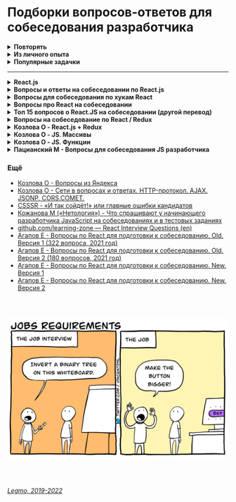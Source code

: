 <h1>Подборки вопросов-ответов для собеседования разработчика</h1>

[//]: # (Повторять)
<details><summary><b>Повторять</b></summary><p>

***

[//]: # (JS)
<details><summary><b>JS</b></summary><p>

- [Повторное введение в JS](https://developer.mozilla.org/ru/docs/Web/JavaScript/A_re-introduction_to_JavaScript)
- [Legmo - JS](../JS/JS.md)

- [Что нового в последних 3 версиях JS](../JS/JS.md)
- [Оператор нулевого слияния (??)](https://learn.javascript.ru/nullish-coalescing-operator)
- [Логические операторы присваивания(`&&=`, `||=`, `??=`)]()
- [Опциональная цепочка `?.`](https://learn.javascript.ru/optional-chaining)
- [Дестурктурирующее присваивание](https://learn.javascript.ru/destructuring-assignment)
- [Остаточные параметры и оператор расширения](https://learn.javascript.ru/rest-parameters-spread-operator)
- [Параметры функции по умолчанию](https://tproger.ru/translations/javascript-cheatsheet/#fnctdefparam)
- Типы в JS (string, number, object...)
- [Шаблонные строки (шаблонные литералы). Теговые шаблоны](https://tproger.ru/translations/javascript-cheatsheet/#tmpltltrls)
- [Приведение типов](https://doka.guide/js/typecasting/#preobrazovanie-tipov)
- Что является объектом в JS?
- Различия Undefined и Null
- Передача по значению / по ссылке
- Методы примитивов
  - [Общие вопросы](https://learn.javascript.ru/primitives-methods)
  - [String](https://developer.mozilla.org/ru/docs/Web/JavaScript/Reference/Global_Objects/String#methods)
  - [Number](https://developer.mozilla.org/ru/docs/Web/JavaScript/Reference/Global_Objects/Number#methods)
  - [BigInt](https://developer.mozilla.org/ru/docs/Web/JavaScript/Reference/Global_Objects/BigInt#%D1%81%D1%82%D0%B0%D1%82%D0%B8%D1%87%D0%B5%D1%81%D0%BA%D0%B8%D0%B5_%D0%BC%D0%B5%D1%82%D0%BE%D0%B4%D1%8B)
  - [Boolean](https://developer.mozilla.org/ru/docs/Web/JavaScript/Reference/Global_Objects/Boolean#methods)
  - [Symbol](https://developer.mozilla.org/ru/docs/Web/JavaScript/Reference/Global_Objects/Symbol)
- Методы объектов
  - keys() - возвращает ключи объекта.
  - values() - возвращает значения объекта.
  - create() - создать новый объект из существующего.
  - freeze() - «замораживает» объект. Предотваращает изменения свойств и т.д.
  - seal() - предотвращает добавление новых свойств, но позволяет изменять существующие.
  - assign() - копирование свойств объекта в другой объект.
  - entries() - создает вложенный массив пар «ключ-значение» объекта
  - getPrototypeOf() - получения внутреннего скрытого [[Prototype]] объекта, также доступного через свойство __proto__
    .
  - ... там ещё много. Изучать
  - что-то добавили в последние несколько лет
  -
  - [Некоторые методы объектов](https://techrocks.ru/2021/10/27/40-javascript-methods-you-should-know/#object)
- Методы массивов
  - push(...items) – добавляет элементы в конец,
  - pop() – извлекает элемент из конца,
  - shift() – извлекает элемент из начала,
  - unshift(...items) – добавляет элементы в начало.
  - [splice](https://learn.javascript.ru/array-methods#splice) - добавлять, удалять и заменять элементы.
  - [slice](https://learn.javascript.ru/array-methods#slice) - создаёт новый массив и копирует в него нужные эл-ты
  - [concat](https://learn.javascript.ru/array-methods#concat) - создаёт новый массив и копирует в него данные из
    старых
  - [forEach](https://learn.javascript.ru/array-methods#perebor-foreach) - перебор
  - [indexOf/lastIndexOf и includes](https://learn.javascript.ru/array-methods#indexof-lastindexof-i-includes) - поиск
    в массиве
  - [find и findIndex](https://learn.javascript.ru/array-methods#find-i-findindex) - поиск
  - [filter](https://learn.javascript.ru/array-methods#filter) - поиск
  - [map](https://learn.javascript.ru/array-methods#map) - преобразование
  - [sort(fn)](https://learn.javascript.ru/array-methods#sort-fn) - сортировка «на месте»
  - [reverse](https://learn.javascript.ru/array-methods#reverse) - смена порядка элементов на обратный
  - [split и join](https://learn.javascript.ru/array-methods#split-i-join) - разбивка/объединение
  - [reduce/reduceRight]()
  - [Array.isArray](https://learn.javascript.ru/array-methods#array-isarray) - отличить массив от объекта
  -
  - НОВЫЕ
  - `findLast()` и `findLastIndex()` — поиск в массивах «с конца
  - `at()` — обращаться к массивам с конца. И строкам тоже
  - `flat()` и `flatMap()` — рекурсивно сгладить массивы до заданной глубины и вернуть новый массив. Т.е. многомерный
    массив сделать одномерным.
  -
  - [ШПАРГАЛКА](https://learn.javascript.ru/array-methods#itogo)
  - [Habr - 15 методов работы с массивами в JavaScript, которые необходимо знать в 2020 году](https://habr.com/ru/company/plarium/blog/483958/)
  -
  - Чаще всего спрашивают
    - Метод [map](https://learn.javascript.ru/array-methods#map) - преобразование
    - Метод [filter](https://learn.javascript.ru/array-methods#filter)
    - Метод [reduce](https://learn.javascript.ru/array-methods#reduce-reduceright)
- Мутирующие / не мутирующие методы (особенной у массивов)
- [Use strict](https://learn.javascript.ru/strict-mode)
- [Работа JS-движка](../JS/JS.md)
  - Event Loop,
  - стэк,
  - очередь задач,
  - микро/макро задачи,
  - веб-воркеры,
  - SetInterval
  - Promises,
  - web API...
  - Асинхронность и однопоточность JS - что это значит и чем обусловлено.
- [Сборщик мусора](https://learn.javascript.ru/garbage-collection)
- [Асинхронная итерация](https://learn.javascript.ru/async-iterators-generators)
- [Цикл for-await-of](https://learn.javascript.ru/async-await)
- Как работает ключевое слово this?
  - https://learn.javascript.ru/object-methods
  - https://learn.javascript.ru/bind
  - https://learn.javascript.ru/call-apply-decorators
  - https://learn.javascript.ru/arrow-functions
- Bind, контекст, this
  - https://habr.com/ru/company/ruvds/blog/455527/
  - https://learn.javascript.ru/bind
  - https://learn.javascript.ru/object-methods
  - https://learn.javascript.ru/call-apply
  - https://habr.com/ru/company/ruvds/blog/419371/
- [Как работают метод bind()?](https://learn.javascript.ru/bind)
- [Как работают методы apply() и call()](https://learn.javascript.ru/call-apply-decorators)
- [Атрибуты async и defer у тега script](https://learn.javascript.ru/script-async-defer)
- [Лексическое всплытие](https://learn.javascript.ru/bubbling-and-capturing)
- [Function Declaration / Function Expression](https://learn.javascript.ru/function-expressions) (`function sayHi(){}`
  / `let sayHi = function(){}`)
- [Замыкания](https://learn.javascript.ru/closure)
- [Стрелочные функции](https://learn.javascript.ru/arrow-functions-basics)
  и [ещё они же](https://learn.javascript.ru/arrow-functions)
- [Promise, Async/Await](https://learn.javascript.ru/async)
- [Ver, Let, Const](https://learn.javascript.ru/var)
- [Рекурсия](https://learn.javascript.ru/recursion)
  и [ещё](https://code.tutsplus.com/ru/tutorials/understanding-recursion-with-javascript--cms-30346)
- [Прототипы](https://learn.javascript.ru/prototypes)
- [Декораторы](https://learn.javascript.ru/call-apply-decorators)
- [Деструктурирующее присваивание](https://learn.javascript.ru/destructuring-assignment)
- Классы
  - [Базовые вопросы](https://learn.javascript.ru/classes)
  - [Ключевые слова extends и super](https://tproger.ru/translations/javascript-cheatsheet/#extendsuperkwrds)
  - [Публичные поля классов](https://developer.mozilla.org/ru/docs/Web/JavaScript/Reference/Classes/Public_class_fields#публичные_поля_экземпляра)
  - ...
- [Fetch](https://learn.javascript.ru/network) - метод реализации асинхронных запросов в нативном JS. Предоставляется
  Fetch API
- [XMLHttpRequest](https://learn.javascript.ru/xmlhttprequest) и как его отменить. Современный аналог — fetch
- Стуркутры [Map и Set](https://learn.javascript.ru/map-set)
  , [WeakMap и WeakSet](https://learn.javascript.ru/weakmap-weakset)
- Ещё про нативный Javascript любят поговорить: как на нативном Javascript обратиться к элементам DOM-страницы? А к
  конкретному? А по тегам?

<br></p>
</details> 

[//]: # (React)
<details><summary><b>React</b></summary><p>

- [Legmo - React](/Pages/JS/React.md)

- [Side-эффекты](/Pages/Programming/Programming.md)
- [HOC](/Pages/JS/React.md)
- [Reselect (YouTube)](https://youtu.be/_jyrQh0ZdTA) - библиотека для создания мемоизированных селекторов
- [Хуки](/Pages/JS/React.md)
- [WebDev - #9 Фрагменты и стили (Fragments & CSS) (YouTube)](https://youtu.be/Z0S4wcyzLZc)[](http://savefrom.net/?url=https%3A%2F%2Fyoutu.be%2FZ0S4wcyzLZc&utm_source=ff&utm_medium=extensions&utm_campaign=link_modifier "Получи прямую ссылку")
- [IT-Kamasutra - 100 (YouTube)](https://youtu.be/0AohM_oOjBc)
- Хуки
  - [WebDev - #2 React Hooks A Complete Introduction (Полное введение в Хуки) (YouTube)](https://youtu.be/X6j7Y7tp3_c)[](http://savefrom.net/?url=https%3A%2F%2Fyoutu.be%2FX6j7Y7tp3_c&utm_source=ff&utm_medium=extensions&utm_campaign=link_modifier "Получи прямую ссылку")
  - [WebDev - #3 React 16.8 Hooks RELEASE! (Реакт Хуки. Официальный релиз) (YouTube)](https://youtu.be/19EmLE2mZ1Q)[](http://savefrom.net/?url=https%3A%2F%2Fyoutu.be%2F19EmLE2mZ1Q&utm_source=ff&utm_medium=extensions&utm_campaign=link_modifier "
    Получи прямую ссылку"
  - https://ru.reactjs.org/docs/hooks-state.html
  - https://ru.reactjs.org/docs/hooks-effect.html
  - [Должен ли я использовать connect или хуки для react redux и который имеет лучшую производительность?](https://translated.turbopages.org/proxy_u/en-ru.ru.b0899dbb-62fa5bee-806cf6a7-74722d776562/https/stackoverflow.com/questions/66527982/should-i-use-connect-or-hooks-for-react-redux-and-which-has-better-performance)
  - [От Редакса к хукам?](https://bespoyasov.ru/blog/you-might-not-need-redux-now/)
  - [Стоит ли использовать Redux с React Hooks](https://amorgunov.com/posts/2020-04-12-use-redux-with-react-hooks/)
  - [Смогут ли React-хуки заменить Redux](https://css-live.ru/articles/smogut-li-react-xuki-zamenit-redux.html)
  - [useEffect(fn, []) это не новый componentDidMount()](https://stasonmars.ru/javascript/useeffect-eto-ne-novyi-componentdidmount/)
- Методы жизненного цикла
  - [WebDev - #11 Методы жизненного цикла (Lifecycle methods) (YouTube)](https://youtu.be/O8f6aXqpGHw)
  - componentShouldUpdate
- Оптимизация React
- Современные практики - 2020, 2021, 2022
- Классовые компоненты
- Ref
- [HOC](https://github.com/Legmo/notes/blob/master/Pages/JS/React.md)
- Child
- Connect и то как он прокидывает props
- Render props
- Читать документацию React (прочесть трижды)
- [«Запашки» кода React-компонентов ](https://css-live.ru/javascript/zapashki-koda-react-komponentov.html#jsx-returns)
- https://it-shpora.pp.ua
- Вёрстка
  - CSS для React - модули
  - CSS для React - CSS in JS
  - CSS для React - прочее
  - [Sass - какие для вас главные преимущества](/Pages/WebDeveloping/HtmlCssQuestions.md)
  - BEM

<br></p>
</details> 

[//]: # (Redux)
<details><summary><b>Redux</b></summary><p>

- [Legmo - Redux](/Pages/JS/Redux.md)
- Что такое Redux?
- Зачем нужен?
- Flux-архитектура
- Нормализация данных применительно к проектированию Redux state
- `State` (состояние) — объект хранящий актуальное состояние системы.
- `Store` (хранилище) — объект, хранящий `state` и методы для работы с ним.
- `Dispatch` (отправка) — один из методов `store`. Объединяет все методы для правки `state`.
- `Actions` — объекты которые мы из UI (React) передаем в метод `dispatch()`.
- `Type` и `Payload` — параметры объекта `action`
- `ActionCreators()` — функции, создают объект `Action`. Принимают данные-payload нужные для правки `state`, и
  возвращают объект `action` (с нужным type и payload).
- `Reducers()` — функции внутри `dispatch()`. Отвечают за правку опр. части `state`. Принимают `action` и `state`,
  возвращают новый `state`
- `Thunk()` — функция, делает какой-то асинхронный код и умеет  `dispatch(actions)` . Нужна для асинхронных запросов.
- `ThunkCreator()` — функция-обёртка `thunk()`. Нужна чтоб передать в `thunk()` данные-payload для правки `state` .
- `Saga()` — альтернатива `thunk`. Тоже библиотека. Сложнее, более продвинутая
- `Middleware()` — функция-обёртка `dispatch()`. Нужна чтоб выполнить асинхронный код между отправкой из UI
  и `dispatch()`
- `Selectors` - Функция, принимает весь стэйт целиком, достаёт и обрабатывает какие-то данные и передаёт их
  в `mapStateToPros` (и дальше в UI). Архитектурный слой, занимается получением, комбинированием и преобразованием
  данных.
- `Reselect` - библиотека для оптимизации работы селекторов
- `React-Redux` - что это, зачем?
- `Redux Toolkit` - что это, зачем?
- `Connect` - API react-redux, для создания компонентов-контейнеров, которые подключены к хранилищу Redux.
- `mapStateToProps`
- `mapDispatchToProps`
- `Provider` - компонент из react-redux, оборачивается вокруг корневой компоненты (<App>). Позволяет передавать store
  всем потомкам - теперь у connect() есть доступ к store
- `Compose` - функция, предоставляется Redux. Объединить несколько последовательных вызовов функций. Полезно в ситуации
  конвейера.
- `Быстродействие и оптимизация Redux`
- `AJAX и асинхронные операции`  - варианты реализации
  - Запрос внутри actionCreator
  - Middlewares
  - Redux-thunk
  - Redux saga
  - Хуки

<br></p>
</details> 

[//]: # (TypeScript)
<details><summary><b>TypeScript</b></summary><p>

- [Legmo - TypeScript](/Pages/JS/TypeScript.md) (ДОРАБОТАТЬ)
- Основные отличия TS и JS
- Транспиляция
- Утиная типизация
- Типы
- Объекты
- Массивы
- Кортежи
- Enum
- Классы
- Наследование (реализовано на классах)
- Пространства имён, модули, barrel-файлы
- Интерфейсы
- ! Дженерики. **Что такое генерификация? Как она работает? Как дженерики транспилируются в JS?**
- ! Декораторы - классов, свойств, методов, аксессоров (геттеров/сеттеров). Фабрика декораторов
- Типизация функций
- Утилиты (Utility Types)
- ! Деструктуризация - как реализована
- ! Event loop - как реализован
- ! Сборщик мусора - как

<br></p>
</details> 

[//]: # (ООП)
<details><summary><b>ООП</b></summary><p>

- [ООП - Основные понятия](/Pages/Programming/Programming.md)
  - Класс
  - Объект
  - Свойства
  - Методы
  - Геттеры/сеттеры
- [ООП - Базовые принципы](/Pages/Programming/Programming.md)
  - хороший эффект производит знание трех слов: инкапсуляция, наследование, полиморфизм
  - **Наследование** - механизм описания новых классов на основе родительского.
  - Абстракция
  - Инкапсуляция - ограничение доступа к данным и возможностям их изменения. Св-во системы, позволяет объединить в
    классе данные и методы для работы с ними.
  - Полиморфизм - возможность работать с несколькими типами так, будто это один и тот же тип. Cв-во системы,
    позволяет использовать объекты с одинаковым интерфейсом, не зная о типе и внутр. стр-ре объекта.
- [ООП - Паттерны. 23 шаблона](/Pages/Programming/Pattern.md)
- [ООП - Принципы SOLID](/Pages/Programming/Programming.md)
  - `Single Responsibility Principle` — Принцип единой ответственности
  - `Open-Closed Principle` — Принцип открытости-закрытости
  - `Liskov Substitution Principle` — Принцип подстановки Барбары Лисков
  - `Interface Segregation Principle` — Принцип разделения интерфейса
  - `Dependency Inversion Principle` — Принцип инверсии зависимостей

<br></p>
</details> 

[//]: # (Тестирование)
<details><summary><b>Тестирование</b></summary><p>

- [Legmo - Тестирование](/Pages/Programming/Testing.md)
- Зачем вообще тестировать?
- TDD / BDD
- Jest - среда запуска тестов JavaScript, фреймворк
- React Testing Library - библиотека для тестирования React.
- Enzime - библиотека для тестирования React.
- Unit-тестирование
- Snapshot тестирование
- Компонентное/Модульное тестирование
- Тест на «запах дыма»
- Интеграционный тест
- Функциональный тест
- Сквозное тестирование
- Приемочный тест
- Тест производительности
-

<br></p>
</details> 

[//]: # (Оптимизации web-страниц)
<details><summary><b>Оптимизации web-страниц</b></summary><p>

- [Legmo - Оптимизации web-страниц](/Pages/Programming/Programming.md) (ДОРАБОТАТЬ)
- JS - эффективно использовать память
- JS - избегать использования setTimeout() и setInterval() для обновления внешнего вида элементов страниц.
- JS - переносить длительные вычисления в [`веб-воркеры`](/Pages/WebDeveloping/Browser.md).
- JS - для изменений в DOM использовать микро-задачи, разбитые на N кадров.
- CSS - уменьшить сложность CSS селекторов.
- CSS - Уменьшите число элементов, для которых вычисляем стили. Лучше менять стиль N элементов, а не всю стр.
- Стараться не менять этих свойств: ширина, высота, позиция элемента (геометр. характеристики) — они требуют
  изменения макета.
- Использовать flexbox - эта модель создания макета работает быстрее
- Избегайте периодического изменение параметров элементов и их последующего считывания. Т.е. меняю стиль элемента (
  например, динамически добавляю CSS-класс), а потом считываю его параметры (вроде offsetHeight или offsetWidth) из
  предыдущего кадра => браузеру надо применить изменения стиля, создать макет и возвратить нужные данные.
- Избегать анимации свойств элементов, которые вменяют макета страницы (например width и height)

+

- в первую очередь загружать критические запросы (html,css, шрифты...). Т.е. управлять приоритетом загрузки
  статического контента. Например через `<link rel="preload">`
- Использование CSS-спрайтов
- Уменьшите количество HTTP-запросов. Используйте поддомены для параллельного скачивания
- Оптимизация изображений - формат, размер, вектор, CSS-графика...
- Оптимизировать количество шрифтов
- JS - избегать лишних зависимостей
- Используйте CDN для загрузки популярных JavaScript библиотек
- минимизация CSS & JS
- Разделение кода (code splitting) - ленивая загрузка, динамический импорт... Подгружать не самые важные вещи только
  когда они понадобятся
- кэширование - на стороне сервера, на стороне клиента ( HTTP-заголовок Expires )

<br></p>
</details> 

[//]: # (Оптимизация работы браузера)
<details><summary><b>Оптимизация работы браузера</b></summary><p>

- [Legmo - Browser. Оптимизация работы браузера](../WebDeveloping/Browser.md)
- "Дорогие" операции работы с DOM. `Relayout` / `Repaint`
- "Дорогие" операции чтения (getComputedStyle() и т.д.)
- Схема работы:
  - Получение ресурсов (`Fetching`)
  - Парсинг (`Parsing`)
  - Построение `DOM` (Document Object Model)
  - Построение `CSSOM` (CSS Object Model). Блокирует выполнение JS
  - Встретились блокирующие элементы (скрипты и т.д.) - приостановка обработки до их загрузки.
  - `Render Tree` - объединяет DOM и CSSOM в общее дерево рендеринга. Туда попадают только видимые элементы.
  - `Layout` - вычисление позиции и размеров элементов. Последующие повторные операции можно называть `Reflow`.
    - в основном потоке браузера — там же где исполняется JS. Тяжелый JS-код блокирует Reflow => нет интерактивности
      страницы.
    - `Глобальный Layout` — просчёт всего дерева
    - `Инкрементальный Layout` — просчёт только части дерева.
  - `Paint` - отрисовка. Последующие повторные операции - `Repaint` .
  - Композитинг (`Compositing`) — разделение содержимого стр. на «слои», которые браузер будет перерисовывать.
    - Происходит в отдельном потоке — вычисления в JS никак не влияют на него
  - `Reflow` (`Relayout`, `Layout`) и `Repaint` - перестановка и перерисовка

**Рекомендации по оптимизации**

- Обращаться к DOM как можно реже.
  - Если обратился — сохрани элемент в переменной, чтоб не искать повторно
- Минимизируйте перерисовку (`Repaint`) и перестановку (`Reflow`).
  - Изменения компоновки и геометрии, требуют Reflow и Repaint:
    - Добавляются или удаляются визуальные элементы DOM
    - Элемент меняет положение
    - Элементы меняют размер (из-за полей, отступов, толщины границы, ширины, высоты и т. Д.)
    - Изменения содержимого, например, изменения текста или изображения заменены на другой размер
    - Отрисовка начальной страницы
    - Размер окна браузера изменен
  - Объединить несколько изменений DOM и изменений стиля в один пакет и применить их все сразу.
- Минимизировать количество запросов информации о макете:
  - `offset`: offsetTop, offsetLeft, offsetWidth, offsetHeight
  - `scroll`: scrollTop, scrollLeft, scrollWidth, scrollHeight
  - `client`: clientTop, clientLeft, clientWidth, clientHeight
  - `getComputedStyle()`
  - В процессе смены стиля лучше не использовать ни один из вышеперечисленных атрибутов.
  - Если запросил — назначь ее локальной переменной, и потом бери оттуда.
  - Иначе нарушается внутренняя оптимизация — очередь `Reflow`
- Уменьшить количество `агентов событий`
  - Когда на странице много элементов, и каждый из них привязан к одному или нескольким событиям (например, `onclick`)

<br></p>
</details> 

**Прочие вопросы**
- [Чистые функции](/Pages/Programming/Programming.md)
- [Термины](/Pages/Programming/Programming.md)
  - инкапсуляция
  - **идемпотентность** - сколько раз не вызовем операцию, всегда получаем тот же результат
  - **детерминированность** - результат однозначно определяется исходными данными.
  - иммутабельность,
  - декоратор,
  - дебаунс,
  - тротлинг,
  - мемоизация - reselect. Используется селектор с мемоизацией. Выполняем вычисления только если в соотв. части
    дерева state произошли изменения.
- [GIT](/Pages/_Other/GIT.md)
  - Rebase
  - Squash
  - GIT flow
- [REST API](/Pages/WebDeveloping/REST.md)
  - методы - out, post, get, delete...
  - Что можно отправлять
  - типа параметров и т.д.
  - Диапазоны http-кодов
- [GraphQL](/Pages/WebDeveloping/GraphQL.md)
- [MVC](/Pages/Programming/Programming.md)
  - Общее
  - Приложение к веб
  - Приложение к React- [Акронимы принципов программирования](/Pages/Programming/Programming.md)
  - `DRY`,
  - `KISS`,
  - `YAGNI`,
  - `SOLID`
- [Парадигмы программирования](/Pages/Programming/Programming.md)
  - Императивное
    - ООП
    - Процедурное
  - Декларативное
    - Функциональное
    - Логическое
  - Прочие
    - Реактивное - ориентированное на потоки данных и распространение изменений. Можно реализовать в **ООП**, в **чистом
      императивном** стиле и т.д. Естественнее всего реализуется в **функциональном**
    - Структурное
    - Модульное
    - Обобщённое
    - всякие экзотические - автоматное, аппликативное, аспект/агент/компонент-ориентированное.
- Алгоритмы
  - читать в целом
  - [Алгоритмическая сложность](https://tproger.ru/translations/algorithms-and-data-structures)
  - [Сортировки. Пузырьковая сортировка/фильтрация](https://tproger.ru/translations/sorting-for-beginners)
  - [Бинарное дерево](https://tproger.ru/translations/binary-search-tree-for-beginners)
- [WebSocket](https://learn.javascript.ru/websocket) и [ещё](/Pages/WebDeveloping/Ajax.md)
  - протокол связи поверх TCP. Для обмена данными между браузером и сервером через постоянное соединение.
- [Микросервисная архитектура](/Pages/WebDeveloping/Microservices.md)
- [СI/CD - Continuous Integration, Continuous Delivery, Continuous Deployment](/Pages/Programming/CI-CD.md)
- Отслеживание изменений в фреймворке
  - центральный вопрос для современных фреймворков.
  - как фреймворк понимает, что что-то изменилось и необходимо применить новые изменения к DOM?

<br></p>
</details> 

[//]: # (Из личного опыта)
<details><summary><b>Из личного опыта</b></summary><p>

- Замыкания
- Работа JS-движка - Event Loop, стэк, очередь задач, микро/макро задачи, веб-воркеры, SetInterval/Promises, web API...
- Асинхронность и однопоточность JS - что это значит и чем обусловлено.
- **Как JS распределяет память, как парсится и выполняется код.**
- Promises, Async/Await, атрибуты async и defer у тега script
- Передача "по значению" и "по ссылке"
- **Лексическое всплытие**
- **Алгоритмическая сложность**
- **Теория нормализации данных** (применительно к проектированию Redux state)
- Работа DOM браузера: "дорогие" операции. Relayout / repaint
- Работа DOM браузера: "дорогие" операции чтения (get.computer.style и т.д.)
- Отслеживание изменений в фреймворке — центральный вопрос для современных фреймворков. Как фреймворк понимает, что
  что-то изменилось и необходимо применить новые изменения к DOM?
- Методы жизненного цикла компонента React - не просто заучить, а понимать с какой целью они были добавлены.
- Основные понятия React.
- Устройство Redux (store, createStore, state, reducer, actions, action creators, dispatch, provider, connect,
  middleware, mapDispatchToProps, mapStateToProps)

- **ГК «Самолёт», React-frontend middle+** (август 2022)
  - Общее
    - что такое прогрессивный рендеринг, гидратация
    - как искать ошибки (console.log, debugger, точки останова)
    - какие JS/React библиотеки использую
  - CSS
    - методы позиционирования
    - семантическая вёрстка
  - JS
    - загрузка скриптов — обычная, async и defer
    - замыкания
    - event loop, микро-макро таск
    - Отличия Cookie, LocalStorage, sessionStorage — https://learn.javascript.ru/localstorage
  - React
    - что это такое
    - различия функциональных/классовых компонент
    - хуки
      - какие есть
      - как имитировать методы жизненного цикла
      - useState
      - useEffect, что даёт return
      - useMemo / useCallback (что вернёт)
    - отличия ReactRouter и ReactRouterDOM
  - Задачки
    - в каком порядке выведутся `console.log`
      - обычный 1, setInterval, промис, then. обычный 2 => `1, 2, Promise, then, setInterval`
      - [Legmo - JS. Разделы «Работа движка JS», «Асинхронность»]
    - числа Фибоначчи
      - решение через рекурсию
      - решение через цикл for
      - [learn.javascript.ru - Задачка «Числа Фибоначчи» с решением](https://learn.javascript.ru/task/fibonacci-numbers)

- **«CryptoRocks», React-frontend middle** (сентябрь 2022)
  - Что такое VirtualDOM
  - Какие есть методы жизненного цикла
  - Какие стэйт-менеджменты использовал
  - Есть два react-компонента на разном уровне вложенности (меню в шапке и форма в боковой колонке). В форме что-то
    поменялось, надо прокинуть в шапку - какие есть варианты
    - Flux (Redux)
    - подъем пропсов до общего родителя
    - отслеживать изменения в DOM (совсем плохой вариант)
    - есть ещё какие-то варианты. Что-то про observer, библиотека RxJS
  - TypeScript
  - Задачки
    - есть линейный график из множества точек, предложить алгоритм его построения. На локальных максимумах цвет меняется
      на более темный
    - сортировка - отсортировать исходный массив положительных и отрицательных чисел по их квадратам. Использовать
      алгоритм не требующий много памяти

<br></p>
</details> 

[//]: # (Популярные задачки)
<details><summary><b>Популярные задачки</b></summary><p>

- Замыкания - например использование var/let в for()
- Замыкания - написать функцию, add, чтобы вызов add(1)(2) вернул 3
  - ```js
    //Стерлочная
    const add = x => y => {
      const z = x + y;
      console.log(x + '+' + y + '=' + z);
      return z;
    };
    const res = add(3)(6); // вернёт 9 и выведет в консоль 3+6=9
    console.log(res);
    ```
  - ```js
    //Обычная
    function fA() {
      var currentCount = 1;
      function fB() { 
        return currentCount++;
      };
      return fB;
    }
    var counter1 = fA();     
    console.log(counter1()); // 1
    console.log(counter1()); // 2
    console.log(counter1()); // 3

    // создаём другой счётчик, он будет независим от первого
    var counter2 = fA();
    console.log(counter2()); // 1
    ```
- Promise & setTimeout/setInterval - что раньше выполнится? Куча разных console.log, в каком порядке будут выводиться
- армия функций
  - https://learn.javascript.ru/task/make-army
  - https://learn.javascript.ru/let-const
  - https://qna.habr.com/q/365769
- Рекурсия - числа Фибоначи. Напишите функцию fib(n) которая возвращает n-е число Фибоначчи.
  - https://learn.javascript.ru/task/fibonacci-numbers
  - можно решить через рекурсию и цикл for
- кофеварка (один раз написать самому, подсматривая в учебник обязательно)
  - https://learn.javascript.ru/private-protected-properties-methods
  - https://learn.javascript.ru/task/add-method-property-coffeemachine
  - https://learn.javascript.ru/task/add-public-coffeemachine
  - https://learn.javascript.ru/functional-inheritance
  - https://learn.javascript.ru/getters-setters
- как сделать debounce функцию
  - [learn.javascript.ru - Сделать Debounce](https://learn.javascript.ru/task/debounce)
  - [doka - Сделать Debounce на примере формы поиска](https://doka.guide/js/debounce/)
  - [Habr - Debouncing с помощью React Hooks](https://habr.com/ru/post/492248/)
  - [Habr - Debouncing с помощью React Hooks: хук для функций](https://habr.com/ru/company/domclick/blog/510616/)
  - [Habr - Микропаттерны оптимизации в Javascript: декораторы функций debouncing и throttling](https://habr.com/ru/post/60957/)
- как сделать throttling функцию
  - [Habr - Микропаттерны оптимизации в Javascript: декораторы функций debouncing и throttling](https://habr.com/ru/post/60957/)
- Предложить разные методы организации кэша для вычисления Фибоначчи (кэш ограничен 20 значениями, а поступить может
  хоть 10000 - как оптимизировать? часть кэша выделяем под хранение предыдущиз вычисленных значений. Рекурсия - самый
  дорогой вариант)
- Теория нормализации данных. Применение для проектирования стэйта. Например: в качестве ответа сервера получаем очень
  большой неупорядоченный массив - как с ним работать? Решение: дробление по принципу связи. Точно не помню, надо
  повторять, но вроде идея такая - создаём отдельный массив для одних сущностей (задачи, например) и отдельный для
  других (пользователи) и устанавливаем между ними связи.

<br></p>
</details> 

---

[//]: # (React.js)
<details><summary><b>React.js</b></summary><p>

[Вопросы на собеседовании React.js](https://github.com/likezninjaz/react-ru-interview-questions)

**JavaScript**

- Какие типы данных существуют в JavaScript?
- Что такое цикл событий (event loop) и как он работает?
- Что такое замыкание?
- Что такое прототип объекта в JavaScript?
- Как работает ключевое слово this?
- Как работают методы apply(), call() и bind()?
- Что такое Promise (Промис)?

**React**

- Какие методы жизненного цикла компонента существуют в React?
- Что такое Context в React и для чего он используется?
- Что такое Виртуальная DOM?
- Для чего нужен атрибут key при рендере списков?
- В чем разница между управляемыми (controlled) и не управляемыми (uncontrolled) компонентами?
- Что такое PureComponent?
- Что такое Компонент высшего порядка (Higher-Order Component, HOC)?
- Что такое хуки в React?
- Что такое порталы в React?

<br></p>
</details> 

[//]: # (Вопросы и ответы на собеседовании по React.js)
<details><summary><b>Вопросы и ответы на собеседовании по React.js</b></summary><p>

[Вопросы и ответы на собеседовании по React.js](https://www.interviewhelper.org/ru/question/voprosy-i-otvety-na-sobesedovanii-po-react-js)

- Как заставить компонент React перерендерится?
- Назовите методы жизненного цикла компонента?
- Какие методы компонента могут быть вызваны после некоторых изменений состояния?
- Почему важно использовать key для отображения элементов списка ?
- Как обрабатывать событие нажатия кнопки в React.js ?
- Как передать параметр обработчику события или в callback?
- Что произойдет, если передать функцию в метод setState ?
- Что такое поднятие состояния вверх по иерархии в React (Lifting State Up)?
- Как получить значение input?
- Что такое строгий режим в React.js
- Что такое порталы(Portals)?
- В каком методе жизненного цикла нужно сделать HTTP-запрос ?
- Что такое чистый компонент и когда он должен использоваться ?
- Как сделать условный рендер в React.js?
- Как собрать React приложение в production режиме?
- Где инициализировать состояние компонента?
- Что представляют собой компоненты высшего порядка в React.js (HOC)?
- Кода нужно использовать метод getDerivedStateFromProps(props, state)?
- Что такое PropTypes и как их использовать?
- Что такое stateless компоненты?

<br></p>
</details> 

[//]: # (Вопросы для собеседования по хукам React)
<details><summary><b>Вопросы для собеседования по хукам React</b></summary><p>

[Вопросы для собеседования по хукам React](https://temofeev.ru/info/articles/voprosy-dlya-sobesedovaniya-po-khukam-react/)

- Что такое хуки в React?
- Будут ли хуки React работать внутри классовых компонентов?
- Зачем были введены хуки в React?
- Как работает хук useState? Какие аргументы принимает этот хук и что он возвращает?
- Задача на использование useState
- Задача на использование useState 2 — callback
- Задача на использование useState 3 — слияние объектов в setSteat()

<br></p>
</details> 

[//]: # (Вопросы про React на собеседовании)
<details><summary><b>Вопросы про React на собеседовании</b></summary><p>

[Вопросы про React на собеседовании](https://www.kanby.ru/voprosyi-pro-react-na-sobesedovanii.html)

- Что происходит, когда вы вызываете setState?
- Какая разница между Элементом и Компонентом в React?
- Когда вам использовать Class Component вместо Functional Component?
- Что за refs в React и в чем их важность?
- Что за keys в React и чем их важность?
- Если вы создали в React элемент Twitter как в примере ниже, то как бы он выглядел?
- В чем разница между controlled и uncontrolled компонентами?
- В какой момент жизненного цикла вы применяется AJAX запросы и почему?
- Что делает и почему важен shouldComponentUpdate?
- Как вы скажете React строить в режиме Production и как это сделать?
- Опишите, как в React обрабатываются события?
- В чем разница между createElement и cloneElement?
- Какой второй аргумент можно передать опционально в setState и какова его цель?
- Что не так с этим кодом?

<br></p>
</details> 

[//]: # (Топ 15 вопросов о React.JS на собеседовании. Другой перевод)
<details><summary><b>Топ 15 вопросов о React.JS на собеседовании (другой перевод)</b></summary><p>

[Топ 15 вопросов о React.JS на собеседовании (другой перевод)](https://proglib.io/p/react-js-interview/)

- Что делает setState?
- В чем разница между элементом и компонентом React.JS?
- В каких случаях Class Component лучше, чем Functional Component?
- Что такое refs и с чем их едят?
- React key – это…
- Как бы выглядел приведенный ниже элемент Twitter в React?
- Разница между компонентами controlled и uncontrolled
- В каком моменте должны быть AJAX запросы и почему?
- Что за зверь, этот shouldComponentUpdate?
- Поговорим с React.JS: режим Production
- Почему React.Children.map(props.children, () => ), а не props.children.map(() => )?
- Опишите обработку событий в React.JS
- В чем разница между cloneElement и createElement?
- Какой второй аргумент может быть передан в setState?

<br></p>
</details> 

[//]: # (Вопросы на собеседование по React / Redux)
<details><summary><b>Вопросы на собеседование по React / Redux</b></summary><p>

[Вопросы на собеседование по React / Redux](https://webformyself.com/voprosy-na-sobesedovanie-po-react-redux/)

- Что такое React?
- Что такое Виртуальная DOM?
- В чем разница между состоянием и свойством?
- Какие существуют фазы жизненного цикла компонентов React?
- Как работает React?
- Что такое потомки?
- Что такое состояние в React?
- Что такое контролируемые компоненты?
- Что такое Flux?
- Что такое Redux?
- Как изменяется состояние в Redux?
- Что такое «хранилище» в Redux?
- Что такое чистая функция?
- Как бы вы отключили хранилище Redux, чтобы оно не принимало никаких изменений в состоянии?

<br></p>
</details> 

[//]: # (Козлова О - React.js + Redux)
<details><summary><b>Козлова О - React.js + Redux</b></summary><p>

[Козлова О - React.js + Redux — interview questions](https://medium.com/@olgakozlova/react-js-redux-interview-questions-1-e6d2f12f2d79)

- Зачем вообще нужен реакт?
- Что такое виртуальный DOM?
- Жизненный цикл React компонента?
- Что такое JSX?
- Stateless vs Stateful React компоненты?
- Functional vs Class React компоненты?
- Smart vs Dumb React компоненты?
- Отличия props и state?
- Архитектура Redux

<br></p>
</details> 

[//]: # (Козлова О - JS Массивы)
<details><summary><b>Козлова О - JS. Массивы</b></summary><p>

[Козлова О - JS. Массивы](https://medium.com/@olgakozlova/javascript-interview-questions-part-i-arrays-e996f6433089)

- Какие способы создать массив вы знаете?
- Какие особенности существуют у массивов в JavaScript по сравнению с массивами в других языках программирования — C,
  C#?
- Как можно узнать длину массива?
- Можно ли перезаписать length массива?
- Как можно перебрать все элементы массива?
- Какие методы для работы с массивом как со стеком Вы знаете?
- Что будет в переменной result после исполнения этого кода? (Array.prototype.push.apply(arr, [3, 4]))
- Какие методы для работы с массивом как с очередью Вы знаете?
- Какие методы изменения порядка элементов массива Вы знаете?
- Что будет в переменной result после исполнения этого кода? (array.sort())
- Каким условиям должна удовлетворять функция-comparator передаваемая методу Array.prototype.sort()?
- Как преобразовать массив в строку?
- Метод объединения массивов?
- Метод создания подмассива из массива?
- Метод заполнения элементов массива
- Методы перебора элементов массива
- Методы поиска элементов в массиве
- Методы редукции массивов
- Как проверить, является ли элемент массивом?
- Какой typeof у массива?
- Почему не рекомендуется работать с разнотипными и разреженными массивами?
- Преобразование массивов в другие типы данных

<br></p>
</details> 

[//]: # (Козлова О - JS. Функции])
<details><summary><b>Козлова О - JS. Функции</b></summary><p>

[Козлова О - JS. Функции](https://medium.com/@olgakozlova/javascript-interview-questions-part-ii-functions-5bd513054382)

- Какие способы создать функцию Вы знаете?
- Какие способы вызвать функцию Вы знаете?
- Какую функцию можно вызвать как конструктор?
- Что происходит при вызове функции как конструктора?
- Что будет в каждой переменной?
- Что такое самоопределяемая функция? Приведите пример.
- Как работает bind?
- Что такое немедленно вызываемые функции? Примеры? Применение?
- Что такое стрелочные фунцкии? Каковы их особенности?
- Что такое вложенность функций?
- Как можно работать с функцией как с объектом?
- Как передаются аргументы в функцию? По ссылке или по значению?
- Как получить все аргументы функции, если точное их количество не известно?
- Каковы особенности работы с объектом arguments?
- Что такое замыкания?
- Как можно применять замыкания?
- Какие проблемы могут вызвать замыкания?

<br></p>
</details> 

[//]: # (Пацианский М - Вопросы для собеседования JS разработчика)
<details><summary><b>Пацианский М - Вопросы для собеседования JS разработчика</b></summary><p>

[Пацианский М - Вопросы для собеседования javascript разработчика](https://maxpfrontend.ru/vebinary/voprosy-dlya-sobesedovaniya-javascript-razrabotchika/)

**Основы**

- прицнипы ООП (хороший эффект производит знание трех слов: инкапсуляция, наследование, полиморфизм)
- типы данных javascript
- что такое свойство объекта, а что метод
- написать функцию, add, чтобы вызов add(1)(2) вернул 3 (замыкания)
- армия функций
- кофеварка (один раз написать самому, подсматривая в учебник обязательно)
- знать, что объекты передаются по ссылке
- как сделать debounce функцию
- map, filter, reduce
- XMLHttpRequest и как его отменить, современный вариант fetch
- promise

**React**

- Какую проблему решает react?
- Мгновенно ли срабатывает setState? Если нет, то как выполнить код, который 100% выполнится после того, как новый state
  будет установлен
- Зачем многие постоянно пишут в constructor: this.FUNCTION_NAME = this.FUNCTION_NAME.bind(this) и отсюда вопрос
  вытекает чему равно this в разных местах вашего компонента…
- в каких методах жизненного цикла стоит выполнять xhr запросы? В каких стоит «обновлять state на основе props«?
- Что будет если вызвать this.setState в render методе компонента?
- Зачем нужен componenWIllUnmount, приведите пример
- Контролируемые, не контролируемые компоненты
- Как организовать роутинг в реакт приложении?
- Зачем нужны propTypes? Что происходит с ними в production сборке?
- Как можно удобно «отлаживать» чужой код приложения, написанного на react (намек в сторону React devtools)

**Redux**

- Какую проблему решает redux?
- Зачем многие создают типы действий NAME_REQUEST / NAME_SUCCESS ? А заодно, что такое «действие», а что такое
  «создатель действия»…
- Что такое редьюсер? Можете написать простой редьюсер без react/redux?
- Для чего нужен redux-thunk? Как он работает? Напишите (можно псевдокод) асинхронный создатель действия (либо, если
  надоело говорить «терминами» — асинхронный aciton)
- Как компоненты приложения получают «пропсы» из «стора»?
- Можно ли (и считается ли это нормальным) использовать state, если используется Redux?
- Почему в reducer’ax мы возвращаем новые объекты? Приведите пример, когда вы возвращаете новый объект, а когда тот же
  самый.
- Что возвращает функция connect (из react-redux)?

**Общие вопросы (что это и для чего?)**

- package.json
- Webpack, gulp, и т.д.
- node.js
- promise

<br></p>
</details> 

<h3>Ещё</h3>

- [Козлова О - Вопросы из Яндекса](https://medium.com/@olgakozlova/%D0%B2%D0%BE%D0%BF%D1%80%D0%BE%D1%81%D1%8B-%D0%B8%D0%B7-%D1%8F%D0%BD%D0%B4%D0%B5%D0%BA%D1%81%D0%B0-895261c94e16)
- [Козлова О - Сети в вопросах и ответах. HTTP-протокол. AJAX. JSONP. CORS.COMET.](https://medium.com/@olgakozlova/%D1%81%D0%B5%D1%82%D0%B8-%D0%B2-%D0%B2%D0%BE%D0%BF%D1%80%D0%BE%D1%81%D0%B0%D1%85-%D0%B8-%D0%BE%D1%82%D0%B2%D0%B5%D1%82%D0%B0%D1%85-http-%D0%BF%D1%80%D0%BE%D1%82%D0%BE%D0%BA%D0%BE%D0%BB-ajax-jsonp-cors-comet-53c60319a5a7)
- [CSSSR - «И так сойдёт!» или главные ошибки кандидатов](http://blog.csssr.ru/2018/08/16/candidates-mistakes)
- [Кожанова М («Нетология») - Что спрашивают у начинающего разработчика JavaScript на собеседованиях и в тестовых заданиях](https://habr.com/ru/company/netologyru/blog/667520/)
- [github.com/learning-zone — React Interview Questions (en)](https://github.com/learning-zone/react-interview-questions)
- [Агапов Е - Вопросы по React для подготовки к собеседованию. Old. Версия 1 (322 вопроса, 2021 год)](https://github.com/harryheman/my-js/blob/master/docs/other/js-questions.md)
- [Агапов Е - Вопросы по React для подготовки к собеседованию. Old. Версия 2 (180 вопросов, 2021 год)](https://github.com/harryheman/my-js/blob/master/docs/other/js-questions2.md)
- [Агапов Е - Вопросы по React для подготовки к собеседованию. New. Версия 1](https://github.com/harryheman/my-js/blob/master/docs/other/js-questions.md)
- [Агапов Е - Вопросы по React для подготовки к собеседованию. New. Версия 2](https://github.com/harryheman/my-js/blob/master/docs/other/js-questions2.md)

<br>
<br>

![](/Assets/Img/humor_js-interview-1.png)

<br>
<br>

*[Legmo, 2019-2022](https://github.com/Legmo/notes/)*